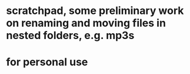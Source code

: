 # scratchpad, some preliminary work on renaming and moving files in nested folders, e.g. mp3s
# for personal use